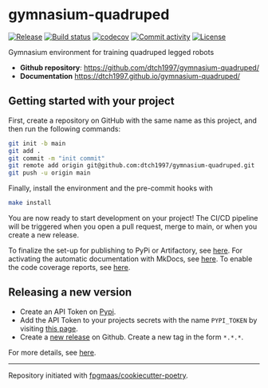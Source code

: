 # gymnasium-quadruped

[![Release](https://img.shields.io/github/v/release/dtch1997/gymnasium-quadruped)](https://img.shields.io/github/v/release/dtch1997/gymnasium-quadruped)
[![Build status](https://img.shields.io/github/actions/workflow/status/dtch1997/gymnasium-quadruped/main.yml?branch=main)](https://github.com/dtch1997/gymnasium-quadruped/actions/workflows/main.yml?query=branch%3Amain)
[![codecov](https://codecov.io/gh/dtch1997/gymnasium-quadruped/branch/main/graph/badge.svg)](https://codecov.io/gh/dtch1997/gymnasium-quadruped)
[![Commit activity](https://img.shields.io/github/commit-activity/m/dtch1997/gymnasium-quadruped)](https://img.shields.io/github/commit-activity/m/dtch1997/gymnasium-quadruped)
[![License](https://img.shields.io/github/license/dtch1997/gymnasium-quadruped)](https://img.shields.io/github/license/dtch1997/gymnasium-quadruped)

Gymnasium environment for training quadruped legged robots

- **Github repository**: <https://github.com/dtch1997/gymnasium-quadruped/>
- **Documentation** <https://dtch1997.github.io/gymnasium-quadruped/>

## Getting started with your project

First, create a repository on GitHub with the same name as this project, and then run the following commands:

``` bash
git init -b main
git add .
git commit -m "init commit"
git remote add origin git@github.com:dtch1997/gymnasium-quadruped.git
git push -u origin main
```

Finally, install the environment and the pre-commit hooks with 

```bash
make install
```

You are now ready to start development on your project! The CI/CD
pipeline will be triggered when you open a pull request, merge to main,
or when you create a new release.

To finalize the set-up for publishing to PyPi or Artifactory, see
[here](https://fpgmaas.github.io/cookiecutter-poetry/features/publishing/#set-up-for-pypi).
For activating the automatic documentation with MkDocs, see
[here](https://fpgmaas.github.io/cookiecutter-poetry/features/mkdocs/#enabling-the-documentation-on-github).
To enable the code coverage reports, see [here](https://fpgmaas.github.io/cookiecutter-poetry/features/codecov/).

## Releasing a new version

- Create an API Token on [Pypi](https://pypi.org/).
- Add the API Token to your projects secrets with the name `PYPI_TOKEN` by visiting 
[this page](https://github.com/dtch1997/gymnasium-quadruped/settings/secrets/actions/new).
- Create a [new release](https://github.com/dtch1997/gymnasium-quadruped/releases/new) on Github. 
Create a new tag in the form ``*.*.*``.

For more details, see [here](https://fpgmaas.github.io/cookiecutter-poetry/features/cicd/#how-to-trigger-a-release).

---

Repository initiated with [fpgmaas/cookiecutter-poetry](https://github.com/fpgmaas/cookiecutter-poetry).